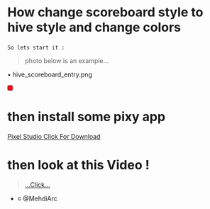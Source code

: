 # How change scoreboard style to hive style and change colors



``So lets start it :``

> photo below is an example...
 
• hive_scoreboard_entry.png

![](hive_scoreboard_entry.png)
  
# then install some pixy app
[Pixel Studio Click For Download](https://liteapks.com/download/pixel-studio-12715)

# then look at this Video !

> [...Click...](https://youtube.com/shorts/KaxH3ODWP0A?feature=share)


- ``©`` @MehdiArc
